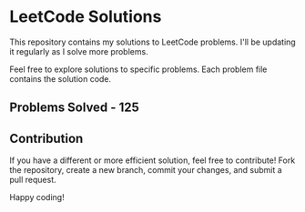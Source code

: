 # LeetCode Solutions

This repository contains my solutions to LeetCode problems. I'll be updating it regularly as I solve more problems.

Feel free to explore solutions to specific problems. Each problem file contains the solution code.

## Problems Solved - 125

## Contribution

If you have a different or more efficient solution, feel free to contribute! Fork the repository, create a new branch, commit your changes, and submit a pull request.

Happy coding!